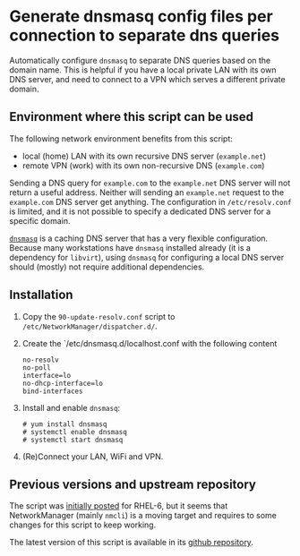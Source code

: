 # Generate dnsmasq config files per connection to separate dns queries

Automatically configure `dnsmasq` to separate DNS queries based on the domain
name. This is helpful if you have a local private LAN with its own DNS server,
and need to connect to a VPN which serves a different private domain.

## Environment where this script can be used

The following network environment benefits from this script:
- local (home) LAN with its own recursive DNS server (`example.net`)
- remote VPN (work) with its own non-recursive DNS (`example.com`)

Sending a DNS query for `example.com` to the `example.net` DNS server will not
return a useful address. Neither will sending an `example.net` request to the
`example.com` DNS server get anything. The configuration in `/etc/resolv.conf`
is limited, and it is not possible to specify a dedicated DNS server for a
specific domain.

[`dnsmasq`][dnsmasq] is a caching DNS server that has a very flexible
configuration. Because many workstations have `dnsmasq` installed already (it
is a dependency for `libvirt`), using `dnsmasq` for configuring a local DNS
server should (mostly) not require additional dependencies.

## Installation

1. Copy the `90-update-resolv.conf` script to
   `/etc/NetworkManager/dispatcher.d/`.

2. Create the `/etc/dnsmasq.d/localhost.conf with the following content

   ```
   no-resolv
   no-poll
   interface=lo
   no-dhcp-interface=lo
   bind-interfaces
   ```

3. Install and enable `dnsmasq`:

   ```
   # yum install dnsmasq
   # systemctl enable dnsmasq
   # systemctl start dnsmasq
   ```

4. (Re)Connect your LAN, WiFi and VPN.

## Previous versions and upstream repository

The script was [initially posted][blogpost] for RHEL-6, but it seems that
NetworkManager (mainly `nmcli`) is a moving target and requires to some changes
for this script to keep working.

The latest version of this script is available in its [github
repository][gitrepo].

[dnsmasq]: http://www.thekelleys.org.uk/dnsmasq/doc.html
[blogpost]: http://blog.nixpanic.net/2013/03/use-dnsmasq-for-separating-dns-queries.html
[gitrepo]: https://github.com/nixpanic/nm-separate-dns
